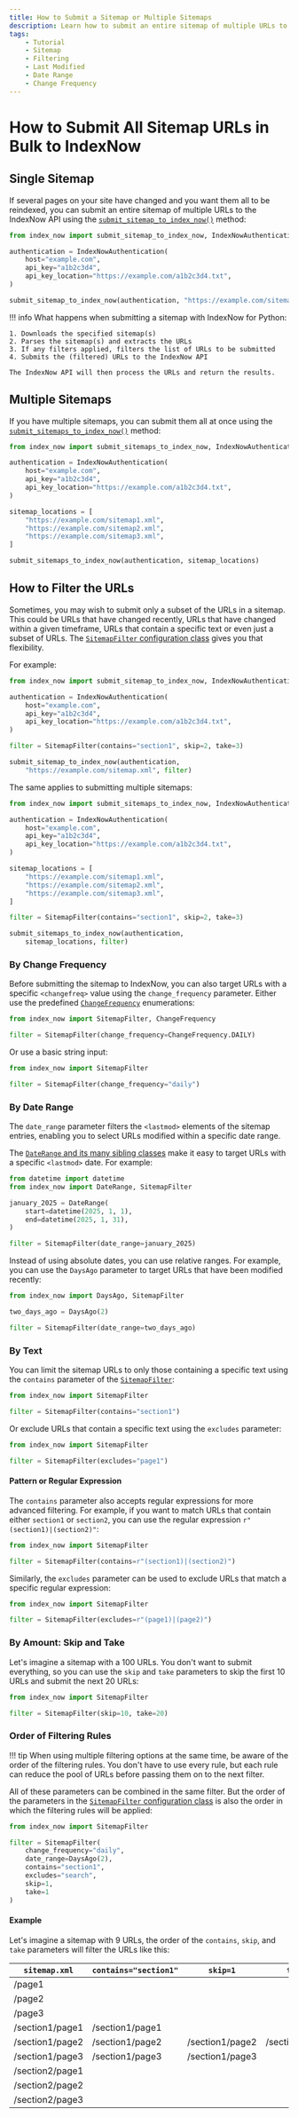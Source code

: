 ```yaml
---
title: How to Submit a Sitemap or Multiple Sitemaps
description: Learn how to submit an entire sitemap of multiple URLs to the IndexNow API to get your website indexed faster by search engines. Includes code examples for beginners and advanced users.
tags:
    - Tutorial
    - Sitemap
    - Filtering
    - Last Modified
    - Date Range
    - Change Frequency
---
```


# How to Submit All Sitemap URLs in Bulk to IndexNow
## Single Sitemap
If several pages on your site have changed and you want them all to be reindexed, you can submit an entire sitemap of multiple URLs to the IndexNow API using the [`submit_sitemap_to_index_now()`](../../reference/methods/submit-sitemap.md) method:

```python linenums="1" hl_lines="9"
from index_now import submit_sitemap_to_index_now, IndexNowAuthentication

authentication = IndexNowAuthentication(
    host="example.com",
    api_key="a1b2c3d4",
    api_key_location="https://example.com/a1b2c3d4.txt",
)

submit_sitemap_to_index_now(authentication, "https://example.com/sitemap.xml")
```

!!! info
    What happens when submitting a sitemap with IndexNow for Python:

    1. Downloads the specified sitemap(s)
    2. Parses the sitemap(s) and extracts the URLs
    3. If any filters applied, filters the list of URLs to be submitted
    4. Submits the (filtered) URLs to the IndexNow API

    The IndexNow API will then process the URLs and return the results.

## Multiple Sitemaps
If you have multiple sitemaps, you can submit them all at once using the [`submit_sitemaps_to_index_now()`](../../reference/methods/submit-multiple-sitemaps.md) method:

```python linenums="1" hl_lines="9-15"
from index_now import submit_sitemaps_to_index_now, IndexNowAuthentication

authentication = IndexNowAuthentication(
    host="example.com",
    api_key="a1b2c3d4",
    api_key_location="https://example.com/a1b2c3d4.txt",
)

sitemap_locations = [
    "https://example.com/sitemap1.xml",
    "https://example.com/sitemap2.xml",
    "https://example.com/sitemap3.xml",
]

submit_sitemaps_to_index_now(authentication, sitemap_locations)
```

## How to Filter the URLs
Sometimes, you may wish to submit only a subset of the URLs in a sitemap. This could be URLs that have changed recently, URLs that have changed within a given timeframe, URLs that contain a specific text or even just a subset of URLs. The [`SitemapFilter` configuration class](../../reference/sitemap-filter/sitemap-filter.md) gives you that flexibility.

For example:

```python linenums="1" hl_lines="9"
from index_now import submit_sitemap_to_index_now, IndexNowAuthentication, SitemapFilter

authentication = IndexNowAuthentication(
    host="example.com",
    api_key="a1b2c3d4",
    api_key_location="https://example.com/a1b2c3d4.txt",
)

filter = SitemapFilter(contains="section1", skip=2, take=3)

submit_sitemap_to_index_now(authentication,
    "https://example.com/sitemap.xml", filter)
```

The same applies to submitting multiple sitemaps:

```python linenums="1" hl_lines="15"
from index_now import submit_sitemaps_to_index_now, IndexNowAuthentication

authentication = IndexNowAuthentication(
    host="example.com",
    api_key="a1b2c3d4",
    api_key_location="https://example.com/a1b2c3d4.txt",
)

sitemap_locations = [
    "https://example.com/sitemap1.xml",
    "https://example.com/sitemap2.xml",
    "https://example.com/sitemap3.xml",
]

filter = SitemapFilter(contains="section1", skip=2, take=3)

submit_sitemaps_to_index_now(authentication,
    sitemap_locations, filter)
```

### By Change Frequency
Before submitting the sitemap to IndexNow, you can also target URLs with a specific `<changefreq>` value using the `change_frequency` parameter. Either use the predefined [`ChangeFrequency`](../../reference/sitemap-filter/change-frequency.md) enumerations:

```python linenums="1" hl_lines="3"
from index_now import SitemapFilter, ChangeFrequency

filter = SitemapFilter(change_frequency=ChangeFrequency.DAILY)
```

Or use a basic string input:

```python linenums="1" hl_lines="3"
from index_now import SitemapFilter

filter = SitemapFilter(change_frequency="daily")
```

### By Date Range
The `date_range` parameter filters the `<lastmod>` elements of the sitemap entries, enabling you to select URLs modified within a specific date range.

The [`DateRange` and its many sibling classes](../../reference/sitemap-filter/date-range.md) make it easy to target URLs with a specific `<lastmod>` date. For example:

```python linenums="1" hl_lines="4-7"
from datetime import datetime
from index_now import DateRange, SitemapFilter

january_2025 = DateRange(
    start=datetime(2025, 1, 1),
    end=datetime(2025, 1, 31),
)

filter = SitemapFilter(date_range=january_2025)
```

Instead of using absolute dates, you can use relative ranges. For example, you can use the `DaysAgo` parameter to target URLs that have been modified recently:

```python linenums="1" hl_lines="3"
from index_now import DaysAgo, SitemapFilter

two_days_ago = DaysAgo(2)

filter = SitemapFilter(date_range=two_days_ago)
```

### By Text
You can limit the sitemap URLs to only those containing a specific text using the `contains` parameter of the [`SitemapFilter`](../../reference/sitemap-filter/sitemap-filter.md):

```python linenums="1" hl_lines="3"
from index_now import SitemapFilter

filter = SitemapFilter(contains="section1")
```

Or exclude URLs that contain a specific text using the `excludes` parameter:

```python linenums="1" hl_lines="3"
from index_now import SitemapFilter

filter = SitemapFilter(excludes="page1")
```

#### Pattern or Regular Expression
The `contains` parameter also accepts regular expressions for more advanced filtering. For example, if you want to match URLs that contain either `section1` or `section2`, you can use the regular expression `r"(section1)|(section2)"`:

```python linenums="1" hl_lines="3"
from index_now import SitemapFilter

filter = SitemapFilter(contains=r"(section1)|(section2)")
```

Similarly, the `excludes` parameter can be used to exclude URLs that match a specific regular expression:

```python linenums="1" hl_lines="3"
from index_now import SitemapFilter

filter = SitemapFilter(excludes=r"(page1)|(page2)")
```

### By Amount: Skip and Take
Let's imagine a sitemap with a 100 URLs. You don't want to submit everything, so you can use the `skip` and `take` parameters to skip the first 10 URLs and submit the next 20 URLs:

```python linenums="1" hl_lines="3"
from index_now import SitemapFilter

filter = SitemapFilter(skip=10, take=20)
```

### Order of Filtering Rules
!!! tip
    When using multiple filtering options at the same time, be aware of the order of the filtering rules. You don't have to use every rule, but each rule can reduce the pool of URLs before passing them on to the next filter.

All of these parameters can be combined in the same filter. But the order of the parameters in the [`SitemapFilter` configuration class](../../reference/sitemap-filter/sitemap-filter.md) is also the order in which the filtering rules will be applied:

```python
from index_now import SitemapFilter

filter = SitemapFilter(
    change_frequency="daily",
    date_range=DaysAgo(2),
    contains="section1",
    excludes="search",
    skip=1,
    take=1
)
```

#### Example
Let's imagine a sitemap with 9 URLs, the order of the `contains`, `skip`, and `take` parameters will filter the URLs like this:

| `sitemap.xml`   | `contains="section1"` | `skip=1`        | `take=1`        |
| --------------- | --------------------- | --------------- | --------------- |
| /page1          |                       |                 |                 |
| /page2          |                       |                 |                 |
| /page3          |                       |                 |                 |
| /section1/page1 | /section1/page1       |                 |                 |
| /section1/page2 | /section1/page2       | /section1/page2 | /section1/page2 |
| /section1/page3 | /section1/page3       | /section1/page3 |                 |
| /section2/page1 |                       |                 |                 |
| /section2/page2 |                       |                 |                 |
| /section2/page3 |                       |                 |                 |
